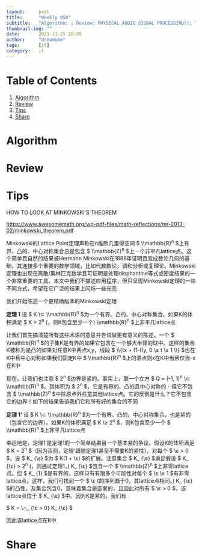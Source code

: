 ```yaml
---
layout:     post
title:      "Weekly 050"
subtitle:   "Algorithm: ; Review: PHYSICAL AUDIO SIGNAL PROCESSING(); Tips: How to look at minkowski's theorem; Share: "
thumbnail-img: ""
date:       2021-11-25 18:20
author:     "dreamume"
tags: 		[it]
category:   it
---
```

<head>
    <script src="https://cdn.mathjax.org/mathjax/latest/MathJax.js?config=TeX-AMS-MML_HTMLorMML" type="text/javascript"></script>
    <script type="text/x-mathjax-config">
        MathJax.Hub.Config({
            tex2jax: {
            skipTags: ['script', 'noscript', 'style', 'textarea', 'pre'],
            inlineMath: [['$','$']]
            }
        });
    </script>
</head>

# Table of Contents

1.  [Algorithm](#org74ed074)
2.  [Review](#org3a227ef)
3.  [Tips](#org979f97b)
4.  [Share](#org1201b90)


<a id="org74ed074"></a>

# Algorithm


<a id="org3a227ef"></a>

# Review


<a id="org979f97b"></a>

# Tips

HOW TO LOOK AT MINKOWSKI’S THEOREM

<https://www.awesomemath.org/wp-pdf-files/math-reflections/mr-2013-02/minkowski_theorem.pdf>

Minkowski的Lattice Point定理声称在n维欧几里得空间 $ \\\mathbb{R}<sup>n</sup> $上有界、凸的、中心对称集合总是包含 $ \\\mathbb{Z}<sup>n</sup> $上一个非平凡lattice点。这个简单且自然的结果被Hermann Minkowski在1889年证明且变成数论几何的基础，其连接多个重要的数学领域，比如代数数论，调和分析或复理论。Minkowski定理也出现在离散/奥林匹克数学且可证明是处理diophantine等式或密度结果的一个非常重要的工具。本文中我们不描述应用程序，但只呈现Minkowski定理的一些不同方式，希望在它广泛的结果上闪烁一些光亮

我们开始陈述一个更精确版本的Minkowski定理

**定理 1** 设 $ K \\&sub; \\\mathbb{R}<sup>n</sup> $为一个有界、凸的、中心对称集合。如果K的体积满足 $ K > 2<sup>n</sup> \(，则K包含至少一个\) \\\mathbb{R}<sup>n</sup> $上非平凡lattice点

让我们首先搞清楚所有这些术语的意思并尝试做更有意义的陈述。一个 $ \\\mathbb{R}<sup>n</sup> $的子集K是有界的如果它包含在一个够大半径的球中。这样的集合K被称为是凸的如果对任意K中两点x,y，线段 $ \\\\{tx + (1-t)y, 0 \\&le; t \\&le; 1 \\\\} $也在K中且中心对称如果我们固定K中 $ \\\mathbb{R}<sup>n</sup> $上的源点则x在K中当且仅当-x在K中

现在，让我们也注意 $ 2<sup>n</sup> $边界是紧的。事实上，取一个立方 $ Q = (-1, 1)<sup>n</sup> \\&sub; \\\mathbb{R}<sup>n</sup> $。其体积为 $ 2<sup>n</sup> $，它是有界的、凸的且中心对称的 - 但它不包含 $ \\\mathbb{Z}<sup>n</sup> $中除原点外任意其他lattice点。它的反例是什么？它不包含它的边界！如下的结果告诉我们它和所有好的集合的不同

**定理 1‘** 设 $ K \\&sub; \\\mathbb{R}<sup>n</sup> $为一个有界、凸的、中心对称集合，也是紧的（包含它的边界）。如果K的体积满足 $ K \\&ge; 2<sup>n</sup> $，则K包含至少一个 $ \\\mathbb{R}<sup>n</sup> $上非平凡lattice点

幸运地是，定理1‘是定理1的一个简单结果且一个基本紧的争议。假设K的体积满足 $ K = 2<sup>n</sup> $（因为否则，定理’跟随定理1甚至不需要K的紧性）。对每个 $ \\&epsilon; > 0 $，设 $ K\_ {\\&epsilon;} $为 $ K(1 + \\&epsilon;) $的扩展。注意集合 $ K\_ {\\&epsilon;} $满足假设 $ K\_ {\\&epsilon;} > 2<sup>n</sup> \(，则通过定理1，\) K\_ {\\&epsilon;} $包含一个 $ \\\mathbb{Z}<sup>n</sup> $上非零lattice点。但 $ K\_ {1} $是有界的，这样只有有限多个可能性对每个 $ \\&epsilon; \\&le; 1 $有非零lattice点。这样，我们可找到一个 $ \\&epsilon; \(的序列趋于0，其lattice点相同。\) K\_ {\\&epsilon;} $的凸性，及集合包含0，意味着集合是嵌套的，且因此对所有 $ \\&epsilon; > 0 $，该lattice点位于  $ K\_ {\\&epsilon;} $中。因为K是紧的，我们有

$ K = \\&cap;\_ {\\&epsilon; > 0} K\_ {\\&epsilon;} $

因此该lattice点在K中


<a id="org1201b90"></a>

# Share

